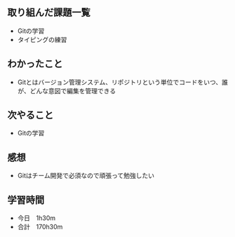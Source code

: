 ## 取り組んだ課題一覧
- Gitの学習
- タイピングの練習
## わかったこと
- Gitとはバージョン管理システム、リポジトリという単位でコードをいつ、誰が、どんな意図で編集を管理できる
## 次やること
-  Gitの学習
## 感想
- Gitはチーム開発で必須なので頑張って勉強したい
## 学習時間
- 今日　1h30m
- 合計　170h30m

